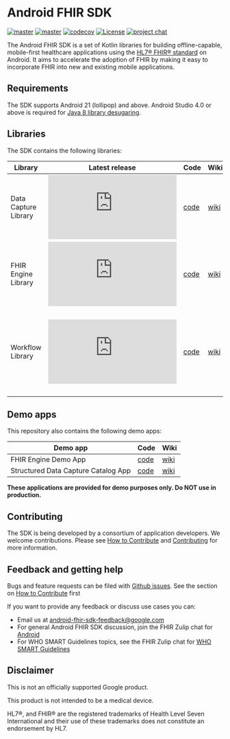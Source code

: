 # Android FHIR SDK

[![master](https://github.com/google/android-fhir/workflows/build.yml/badge.svg?branch=master)](https://github.com/google/android-fhir/actions/workflows/ci.yml) [![master](https://github.com/google/android-fhir/workflows/device-tests.yml/badge.svg?branch=master)](https://github.com/google/android-fhir/actions/workflows/device-tests.yml) [![codecov](https://codecov.io/gh/google/android-fhir/branch/master/graph/badge.svg?token=PDSC4WRDTQ)](https://codecov.io/gh/google/android-fhir/branch/master) [![License](https://img.shields.io/badge/License-Apache_2.0-blue.svg)](https://opensource.org/licenses/Apache-2.0) [![project chat](https://img.shields.io/badge/zulip-join_chat-brightgreen.svg)](https://chat.fhir.org/#narrow/stream/276344-android)

The Android FHIR SDK is a set of Kotlin libraries for building offline-capable, mobile-first
healthcare applications using the [HL7® FHIR® standard](https://www.hl7.org/fhir/) on Android. It
aims to accelerate the adoption of FHIR by making it easy to incorporate FHIR into new and existing
mobile applications.

## Requirements

The SDK supports Android 21 (lollipop) and above. Android Studio 4.0 or above is required for
[Java 8 library desugaring](https://developer.android.com/studio/preview/features#j8-desugar).

## Libraries

The SDK contains the following libraries:

| Library              | Latest release                                                                                                                                                                                                                    | Code                                                                  | Wiki                                                                                | Summary                                                                             |
| -------------------- | --------------------------------------------------------------------------------------------------------------------------------------------------------------------------------------------------------------------------------- | --------------------------------------------------------------------- | ----------------------------------------------------------------------------------- | ----------------------------------------------------------------------------------- |
| Data Capture Library | [![Google Maven](https://badgen.net/maven/v/metadata-url/dl.google.com/dl/android/maven2/com/google/android/fhir/data-capture/maven-metadata.xml)](https://maven.google.com/web/index.html?#com.google.android.fhir:data-capture) | [code](https://github.com/google/android-fhir/tree/master/datacapture)| [wiki](https://github.com/google/android-fhir/wiki/Structured-Data-Capture-Library) | Collect, validate, and process healthcare data on Android                           |
| FHIR Engine Library  | [![Google Maven](https://badgen.net/maven/v/metadata-url/dl.google.com/dl/android/maven2/com/google/android/fhir/engine/maven-metadata.xml)](https://maven.google.com/web/index.html?#com.google.android.fhir:engine)             | [code](https://github.com/google/android-fhir/tree/master/engine)     | [wiki](https://github.com/google/android-fhir/wiki/FHIR-Engine-Library)             | Store and manage FHIR resources locally on Android and synchronize with FHIR server |
| Workflow Library     | [![Google Maven](https://badgen.net/maven/v/metadata-url/dl.google.com/dl/android/maven2/com/google/android/fhir/workflow/maven-metadata.xml)](https://maven.google.com/web/index.html?#com.google.android.fhir:workflow)         | [code](https://github.com/google/android-fhir/tree/master/workflow)   | [wiki](https://github.com/google/android-fhir/wiki/Workflow-Library)                | Provide decision support and analytics in clinical workflow on Android including implementation of specific FHIR operations ($measure_evaluate and $apply) |

## Demo apps

This repository also contains the following demo apps:

| Demo app                            | Code                                                               | Wiki                                                                                            |
| ----------------------------------- | ------------------------------------------------------------------ | ----------------------------------------------------------------------------------------------- |
| FHIR Engine Demo App                | [code](https://github.com/google/android-fhir/tree/master/demo)    | [wiki](https://github.com/google/android-fhir/wiki/FHIR-Engine-Library#demo-app)                |
| Structured Data Capture Catalog App | [code](https://github.com/google/android-fhir/tree/master/catalog) | [wiki](https://github.com/google/android-fhir/wiki/Structured-Data-Capture-Library#catalog-app) |

**These applications are provided for demo purposes only. Do NOT use in production.**

## Contributing

The SDK is being developed by a consortium of application developers. We welcome contributions.
Please
see [How to Contribute](https://github.com/google/android-fhir/blob/master/docs/contributing.md)
and [Contributing](https://github.com/google/android-fhir/wiki/Contributing) for more information.

## Feedback and getting help
Bugs and feature requests can be filed with [Github issues](https://github.com/google/android-fhir/issues). See the section on [How to Contribute](https://github.com/google/android-fhir/blob/master/docs/contributing.md) first

If you want to provide any feedback or discuss use cases you can: 
* Email us at <android-fhir-sdk-feedback@google.com>
* For general Android FHIR SDK discussion, join the FHIR Zulip chat for [Android](https://chat.fhir.org/#narrow/stream/276344-android) 
* For WHO SMART Guidelines topics, see the FHIR Zulip chat for [WHO SMART Guidelines](https://chat.fhir.org/#narrow/stream/310477-who-smart-guidelines)

## Disclaimer

This is not an officially supported Google product.

This product is not intended to be a medical device.

HL7®, and FHIR® are the registered trademarks of Health Level Seven International and their use of
these trademarks does not constitute an endorsement by HL7.
